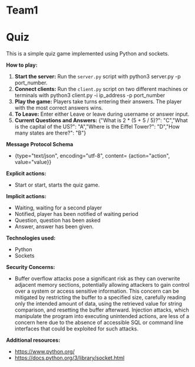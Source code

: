 # Team1

# Quiz

This is a simple quiz game implemented using Python and sockets.

**How to play:**
1. **Start the server:** Run the `server.py` script with python3 server.py -p port_number.
2. **Connect clients:** Run the `client.py` script on two different machines or terminals with python3 client.py -i ip_address -p port_number
3. **Play the game:** Players take turns entering their answers. The player with the most correct answers wins.
4. **To Leave:** Enter either Leave or leave during username or answer input.
5. **Current Questions and Answers:** {"What is 2 * (5 + 5 / 5)?": "C","What is the capital of the US?": "A","Where is the Eiffel Tower?": "D","How many states are there?": "B"}

**Message Protocol Schema**
* {type="text/json", encoding="utf-8", content= {action="action", value="value}}

**Explicit actions:**
* Start or start, starts the quiz game.

**Implicit actions:**
* Waiting, waiting for a second player
* Notified, player has been notified of waiting period
* Question, question has been asked
* Answer, answer has been given.

**Technologies used:**
* Python
* Sockets

**Security Concerns:**
* Buffer overflow attacks pose a significant risk as they can overwrite adjacent memory sections, potentially allowing attackers to gain control over a system or access sensitive information. This concern can be mitigated by restricting the buffer to a specified size, carefully reading only the intended amount of data, using the retrieved value for string comparison, and resetting the buffer afterward. Injection attacks, which manipulate the program into executing unintended actions, are less of a concern here due to the absence of accessible SQL or command line interfaces that could be exploited for such attacks.

**Additional resources:**
* https://www.python.org/
* https://docs.python.org/3/library/socket.html
